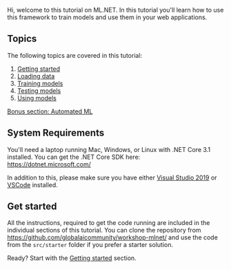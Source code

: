 Hi, welcome to this  tutorial on ML.NET. In this tutorial you'll learn how to 
use this framework to train models and use them in your web applications.

## Topics

The following topics are covered in this tutorial: 

1. [Getting started](/docs/getting-started/README.md)
2. [Loading data](/docs/loading-data/README.md)
3. [Training models](/docs/training-models/README.md)
4. [Testing models](/docs/testing-models/README.md)
5. [Using models](/docs/using-models/README.md)

[Bonus section: Automated ML](https://youtu.be/6udPLZR0vvQ)

## System Requirements

You'll need a laptop running Mac, Windows, or Linux with .NET Core 3.1
installed. You can get the .NET Core SDK here: https://dotnet.microsoft.com/

In addition to this, please make sure you have either 
[Visual Studio 2019](https://visualstudio.microsoft.com/)
or [VSCode](https://code.visualstudio.com) installed.

## Get started

All the instructions, required to get the code running are included in the 
individual sections of this tutorial. You can clone the repository 
from https://github.com/globalaicommunity/workshop-mlnet/  and use the
code from the `src/starter` folder if you prefer a starter solution.

Ready? Start with the [Getting started](getting-started/README.md) section.